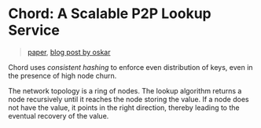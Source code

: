 # Chord: A Scalable P2P Lookup Service
> [paper](https://pdos.csail.mit.edu/6.824/papers/stoica-chord.pdf), [blog post by oskar](https://oskarth.com/notes-on-chord/)

Chord uses *consistent hashing* to enforce even distribution of keys, even in the presence of high node churn.

The network topology is a ring of nodes. The lookup algorithm returns a node recursively until it reaches the node storing the value. If a node does not have the value, it points in the right direction, thereby leading to the eventual recovery of the value.